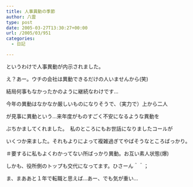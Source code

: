 ```yaml
---
title: 人事異動の季節
author: 八雲
type: post
date: 2005-03-27T13:30:27+00:00
url: /2005/03/951
categories:
  - 日記

---
```

というわけで人事異動が内示されました。
  
え？あー。ウチの会社は異動できるだけの人いませんから(笑)
  
結局何事もなかったかのように継続なわけです…

今年の異動はなかなか厳しいものになりそうで、（実力で）上から二人
  
が見事に異動という…来年度がものすごく不安になるような異動を
  
ぶちかましてくれました。　私のところにもお世話になりましたコールが
  
いくつか来ました。それもよりによって複雑過ぎてやばそうなところばっかり。
  
＃要するに私もよくわかってない所ばっかり異動。お互い素人状態(爆)
  
しかも、役所側のトップも交代になってます。ひさーん＾＾；

ま、まああと１年で転職と思えば…あー、でも気が重い…